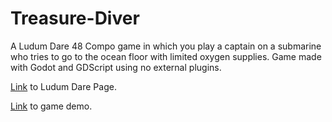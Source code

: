 # Treasure-Diver

A Ludum Dare 48 Compo game in which you play a captain on a submarine who tries to go to the ocean floor with limited oxygen supplies. 
Game made with Godot and GDScript using no external plugins.

[Link](https://ldjam.com/events/ludum-dare/48/treasure-diver) to Ludum Dare Page.

[Link](https://rocketninjagames.com/demos/treasure-diver) to game demo.
